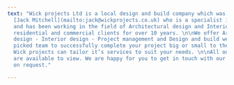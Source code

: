 ```yaml
---
text: "Wick projects Ltd is a local design and build company which was founded by
  [Jack Mitchell](mailto:jack@wickprojects.co.uk) who is a specialist in project management
  and has been working in the field of Architectural design and Interior design for
  residential and commercial clients for over 10 years. \n\nWe offer Architectural
  design - Interior design - Project management and Design and build we have a hand
  picked team to successfully complete your project big or small to the highest standard.
  Wick projects can tailor it’s services to suit your needs. \n\nAll our projects
  are available to view. We are happy for you to get in touch with our clients directly
  on request."

---
```

